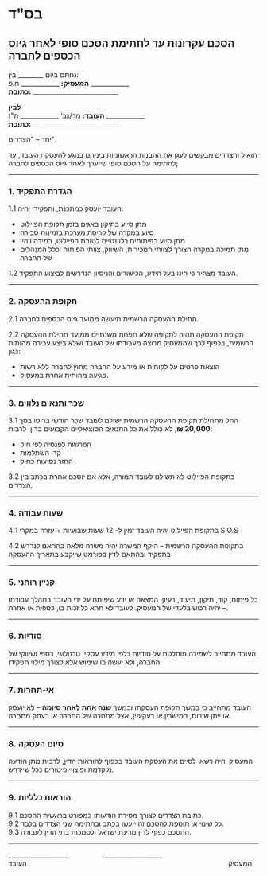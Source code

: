 # בס"ד  
## הסכם עקרונות עד לחתימת הסכם סופי לאחר גיוס הכספים לחברה  

נחתם ביום ________ בין:  
**המעסיק:** ____________ ח.פ ____________  
**כתובת:** ___________________________  

**לבין**  
**העובד:** מר/גב’ ____________ ת"ז ____________  
**כתובת:** ___________________________  

יחד – "הצדדים".  

הואיל והצדדים מבקשים לעגן את ההבנות הראשוניות ביניהם בנוגע להעסקת העובד, עד לחתימה על הסכם סופי שייערך לאחר גיוס הכספים לחברה;  

---

### 1. הגדרת התפקיד  
1.1 העובד יועסק כמתכנת, ותפקידו יהיה:  
- מתן סיוע בתיקון באגים בזמן תקופת הפיילוט
- סיוע במקרה של קריסת מערכת בזמינות סבירה 
- מתן סיוע בפיתוחים רלוונטיים לטובת הפיילוט, במידה ויהיו
- מתן תמיכה במקרה הצורך לצוותי המכירות, השיווק, צוותי הפיתוח וכלל המנהלים של החברה 

1.2 העובד מצהיר כי הינו בעל הידע, הכישורים והניסיון הנדרשים לביצוע התפקיד.  

---

### 2. תקופת ההעסקה  
2.1 תחילת ההעסקה הרשמית תיעשה ממועד גיוס הכספים לחברה.  

2.2 תקופת ההעסקה תהיה לתקופה שלא תפחת משנתיים ממועד תחילת ההעסקה הרשמית, בכפוף לכך שהמעסיק מרוצה מעבודתו של העובד ושלא ביצע עבירה מהותית כגון:  
- הוצאת פרטים על לקוחות או מידע על החברה מחוץ לחברה ללא רשות  
- פגיעה מהותית אחרת במעסיק.  

---

### 3. שכר ותנאים נלווים  
3.1 החל מתחילת תקופת ההעסקה הרשמית ישולם לעובד שכר חודשי ברוטו בסך **20,000 ₪**, לא כולל את כל התנאים הסוציאליים הקבועים בדין, לרבות:  
- הפרשות לפנסיה לפי חוק  
- קרן השתלמות  
- החזר נסיעות כחוק  

3.2 בתקופת הפיילוט לא תשולם לעובד תמורה, אלא אם יוסכם אחרת בכתב בין הצדדים.  

---

### 4. שעות עבודה  
4.1 בתקופת הפיילוט יהיה העובד זמין ל- 12 שעות שבועיות + עזרה במקרי S.O.S 

4.2 בתקופת ההעסקה הרשמית – היקף המשרה יהיה משרה מלאה בהתאם לנדרש בתפקיד ובהתאם לדין בפורמט שייקבע בתאריך ההעסקה  

---

### 5. קניין רוחני  
כל פיתוח, קוד, תיקון, תיעוד, רעיון, המצאה או ידע שיפותח על ידי העובד במהלך עבודתו – יהיה רכוש בלעדי של המעסיק. לעובד לא תהא כל זכות בו, כספית או אחרת.  

---

### 6. סודיות  
העובד מתחייב לשמירה מוחלטת על סודיות כלפי מידע עסקי, טכנולוגי, כספי ושיווקי של החברה, ולא יעשה בו שימוש אלא לצורך מילוי תפקידו.  

---

### 7. אי-תחרות  
העובד מתחייב כי במשך תקופת העסקתו ובמשך **שנה אחת לאחר סיומה** – לא יועסק או ייתן שירות, במישרין או בעקיפין, אצל מתחרה של החברה או בעסק מתחרה.  

---

### 8. סיום העסקה  
המעסיק יהיה רשאי לסיים את העסקת העובד בכפוף להוראות הדין, לרבות מתן הודעה מוקדמת ופיצויי פיטורים ככל שיידרש.  

---

### 9. הוראות כלליות  
9.1 כתובת הצדדים לצורך מסירת הודעות: כמפורט בראשית ההסכם.  
9.2 כל שינוי או תוספת להסכם זה ייעשו בכתב ובחתימת שני הצדדים בלבד.  
9.3 ההסכם כפוף לדין מדינת ישראל ולסמכות בתי הדין לעבודה.  

---

**__________________**     **__________________**  
המעסיק                             העובד  
